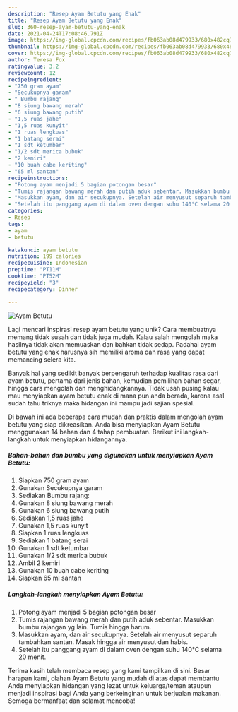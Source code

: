 ```yaml
---
description: "Resep Ayam Betutu yang Enak"
title: "Resep Ayam Betutu yang Enak"
slug: 360-resep-ayam-betutu-yang-enak
date: 2021-04-24T17:08:46.791Z
image: https://img-global.cpcdn.com/recipes/fb063ab08d479933/680x482cq70/ayam-betutu-foto-resep-utama.jpg
thumbnail: https://img-global.cpcdn.com/recipes/fb063ab08d479933/680x482cq70/ayam-betutu-foto-resep-utama.jpg
cover: https://img-global.cpcdn.com/recipes/fb063ab08d479933/680x482cq70/ayam-betutu-foto-resep-utama.jpg
author: Teresa Fox
ratingvalue: 3.2
reviewcount: 12
recipeingredient:
- "750 gram ayam"
- "Secukupnya garam"
- " Bumbu rajang"
- "8 siung bawang merah"
- "6 siung bawang putih"
- "1,5 ruas jahe"
- "1,5 ruas kunyit"
- "1 ruas lengkuas"
- "1 batang serai"
- "1 sdt ketumbar"
- "1/2 sdt merica bubuk"
- "2 kemiri"
- "10 buah cabe keriting"
- "65 ml santan"
recipeinstructions:
- "Potong ayam menjadi 5 bagian potongan besar"
- "Tumis rajangan bawang merah dan putih aduk sebentar. Masukkan bumbu rajangan yg lain. Tumis hingga harum."
- "Masukkan ayam, dan air secukupnya. Setelah air menyusut separuh tambahkan santan. Masak hingga air menyusut dan habis."
- "Setelah itu panggang ayam di dalam oven dengan suhu 140°C selama 20 menit."
categories:
- Resep
tags:
- ayam
- betutu

katakunci: ayam betutu 
nutrition: 199 calories
recipecuisine: Indonesian
preptime: "PT11M"
cooktime: "PT52M"
recipeyield: "3"
recipecategory: Dinner

---
```



![Ayam Betutu](https://img-global.cpcdn.com/recipes/fb063ab08d479933/680x482cq70/ayam-betutu-foto-resep-utama.jpg)

Lagi mencari inspirasi resep ayam betutu yang unik? Cara membuatnya memang tidak susah dan tidak juga mudah. Kalau salah mengolah maka hasilnya tidak akan memuaskan dan bahkan tidak sedap. Padahal ayam betutu yang enak harusnya sih memiliki aroma dan rasa yang dapat memancing selera kita.

Banyak hal yang sedikit banyak berpengaruh terhadap kualitas rasa dari ayam betutu, pertama dari jenis bahan, kemudian pemilihan bahan segar, hingga cara mengolah dan menghidangkannya. Tidak usah pusing kalau mau menyiapkan ayam betutu enak di mana pun anda berada, karena asal sudah tahu triknya maka hidangan ini mampu jadi sajian spesial.




Di bawah ini ada beberapa cara mudah dan praktis dalam mengolah ayam betutu yang siap dikreasikan. Anda bisa menyiapkan Ayam Betutu menggunakan 14 bahan dan 4 tahap pembuatan. Berikut ini langkah-langkah untuk menyiapkan hidangannya.

<!--inarticleads1-->

##### Bahan-bahan dan bumbu yang digunakan untuk menyiapkan Ayam Betutu:

1. Siapkan 750 gram ayam
1. Gunakan Secukupnya garam
1. Sediakan  Bumbu rajang:
1. Gunakan 8 siung bawang merah
1. Gunakan 6 siung bawang putih
1. Sediakan 1,5 ruas jahe
1. Gunakan 1,5 ruas kunyit
1. Siapkan 1 ruas lengkuas
1. Sediakan 1 batang serai
1. Gunakan 1 sdt ketumbar
1. Gunakan 1/2 sdt merica bubuk
1. Ambil 2 kemiri
1. Gunakan 10 buah cabe keriting
1. Siapkan 65 ml santan




<!--inarticleads2-->

##### Langkah-langkah menyiapkan Ayam Betutu:

1. Potong ayam menjadi 5 bagian potongan besar
1. Tumis rajangan bawang merah dan putih aduk sebentar. Masukkan bumbu rajangan yg lain. Tumis hingga harum.
1. Masukkan ayam, dan air secukupnya. Setelah air menyusut separuh tambahkan santan. Masak hingga air menyusut dan habis.
1. Setelah itu panggang ayam di dalam oven dengan suhu 140°C selama 20 menit.




Terima kasih telah membaca resep yang kami tampilkan di sini. Besar harapan kami, olahan Ayam Betutu yang mudah di atas dapat membantu Anda menyiapkan hidangan yang lezat untuk keluarga/teman ataupun menjadi inspirasi bagi Anda yang berkeinginan untuk berjualan makanan. Semoga bermanfaat dan selamat mencoba!
